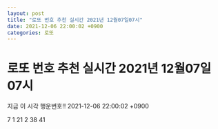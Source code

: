 ```yaml
---
layout: post
title: "로또 번호 추천 실시간 2021년 12월07일07시"
date: 2021-12-06 22:00:02 +0900
categories: 로또
---
```


# 로또 번호 추천 실시간 2021년 12월07일07시

지금 이 시각 행운번호!! 2021-12-06 22:00:02 +0900

 7  1  21  2  38  41 


